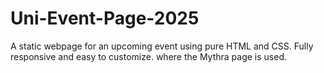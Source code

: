 # Uni-Event-Page-2025
A static webpage for an upcoming event using pure HTML and CSS. Fully responsive and easy to customize. where the Mythra page is used.
